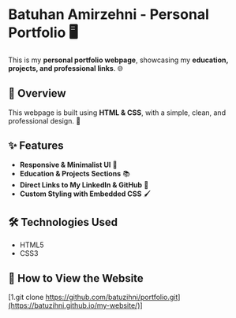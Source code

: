 # Batuhan Amirzehni - Personal Portfolio 🖥️

This is my **personal portfolio webpage**, showcasing my **education, projects, and professional links**. 🌐

## 🔹 Overview  
This webpage is built using **HTML & CSS**, with a simple, clean, and professional design. 🎨  

## ✨ Features  
- **Responsive & Minimalist UI** 📱  
- **Education & Projects Sections** 📚  
- **Direct Links to My LinkedIn & GitHub** 🔗  
- **Custom Styling with Embedded CSS** 🖌️  

## 🛠️ Technologies Used  
- HTML5  
- CSS3  

## 🚀 How to View the Website  
[1.git clone https://github.com/batuzihni/portfolio.git](https://batuzihni.github.io/my-website/)]
